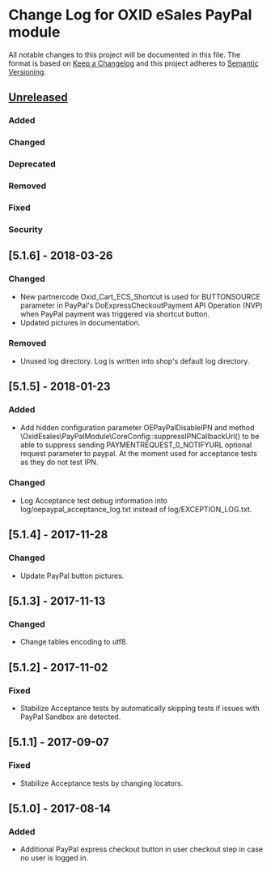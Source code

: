 # Change Log for OXID eSales PayPal module

All notable changes to this project will be documented in this file.
The format is based on [Keep a Changelog](http://keepachangelog.com/)
and this project adheres to [Semantic Versioning](http://semver.org/).


## [Unreleased]

### Added

### Changed

### Deprecated

### Removed

### Fixed

### Security

## [5.1.6] - 2018-03-26

### Changed
- New partnercode Oxid_Cart_ECS_Shortcut is used for BUTTONSOURCE parameter in 
  PayPal's DoExpressCheckoutPayment API Operation (NVP) when PayPal payment was triggered 
  via shortcut button.
- Updated pictures in documentation.  
  
### Removed
- Unused log directory. Log is written into shop's default log directory. 

## [5.1.5] - 2018-01-23

### Added
- Add hidden configuration parameter OEPayPalDisableIPN and method 
  \OxidEsales\PayPalModule\CoreConfig::suppressIPNCallbackUrl() to be able to suppress 
  sending PAYMENTREQUEST_0_NOTIFYURL optional request parameter to paypal. 
  At the moment used for acceptance tests as they do not test IPN.

### Changed
- Log Acceptance test debug information into log/oepaypal_acceptance_log.txt instead of log/EXCEPTION_LOG.txt.

## [5.1.4] - 2017-11-28

### Changed
- Update PayPal button pictures.

## [5.1.3] - 2017-11-13

### Changed
- Change tables encoding to utf8.

## [5.1.2] - 2017-11-02

### Fixed
- Stabilize Acceptance tests by automatically skipping tests if issues with PayPal Sandbox are detected.

## [5.1.1] - 2017-09-07

### Fixed
- Stabilize Acceptance tests by changing locators.

## [5.1.0] - 2017-08-14

### Added
- Additional PayPal express checkout button in user checkout step in case no user is logged in.


[Unreleased]: https://github.com/OXID-eSales/paypal/compare/v5.1.6...HEAD
[v5.1.6]: https://github.com/OXID-eSales/paypal/compare/v5.1.5...v5.1.6
[v5.1.5]: https://github.com/OXID-eSales/paypal/compare/v5.1.4...v5.1.5
[v5.1.4]: https://github.com/OXID-eSales/paypal/compare/v5.1.3...v5.1.4
[v5.1.3]: https://github.com/OXID-eSales/paypal/compare/v5.1.2...v5.1.3
[v5.1.2]: https://github.com/OXID-eSales/paypal/compare/v5.1.1...v5.1.2
[v5.1.1]: https://github.com/OXID-eSales/paypal/compare/v5.1.0...v5.1.1
[v5.1.0]: https://github.com/OXID-eSales/paypal/compare/v5.0.5...v5.1.0
[v5.0.5]: https://github.com/OXID-eSales/paypal/compare/v5.0.4...v5.0.5
[v5.0.4]: https://github.com/OXID-eSales/paypal/compare/v5.0.3...v5.0.4
[v5.0.3]: https://github.com/OXID-eSales/paypal/compare/v5.0.2...v5.0.3
[v5.0.2]: https://github.com/OXID-eSales/paypal/compare/v5.0.1...v5.0.2
[v5.0.1]: https://github.com/OXID-eSales/paypal/compare/v5.0.0...v5.0.1
[v5.0.0]: https://github.com/OXID-eSales/paypal/compare/v4.0.0...v5.0.0
